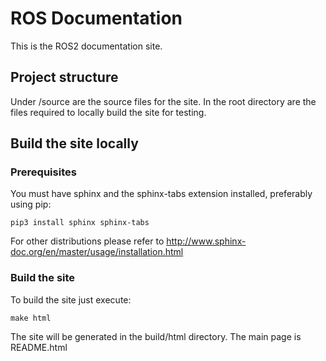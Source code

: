 ROS Documentation
=================


This is the ROS2 documentation site.


## Project structure

Under /source are the source files for the site.
In the root directory are the files required to locally build the site for testing.


## Build the site locally

### Prerequisites

You must have sphinx and the sphinx-tabs extension installed, preferably using pip:

```
pip3 install sphinx sphinx-tabs
```

For other distributions please refer to http://www.sphinx-doc.org/en/master/usage/installation.html


### Build the site

To build the site just execute:

```
make html
```

The site will be generated in the build/html directory. The main page is README.html
